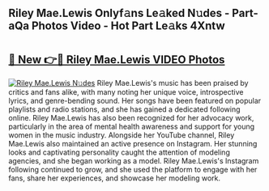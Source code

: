 ## Riley Mae.Lewis Onlyf𝚊ns Le𝚊ked N𝚞des - Part-aQa Photos Video - Hot Part Le𝚊ks 4Xntw

# <h2><a href="http://ab48737.deff.icu/?id=Riley+Mae.Lewis">🔗 New 👉🔴 Riley Mae.Lewis VIDEO Photos</a></h2>

[![Riley Mae.Lewis N𝚞des](https://i.imgur.com/rIISA9y.gif)](http://ab48737.deff.icu/?id=Riley+Mae.Lewis)
Riley Mae.Lewis's music has been praised by critics and fans alike, with many noting her unique voice, introspective lyrics, and genre-bending sound. Her songs have been featured on popular playlists and radio stations, and she has gained a dedicated following online. Riley Mae.Lewis has also been recognized for her advocacy work, particularly in the area of mental health awareness and support for young women in the music industry. Alongside her YouTube channel, Riley Mae.Lewis also maintained an active presence on Instagram. Her stunning looks and captivating personality caught the attention of modeling agencies, and she began working as a model. Riley Mae.Lewis's Instagram following continued to grow, and she used the platform to engage with her fans, share her experiences, and showcase her modeling work.
